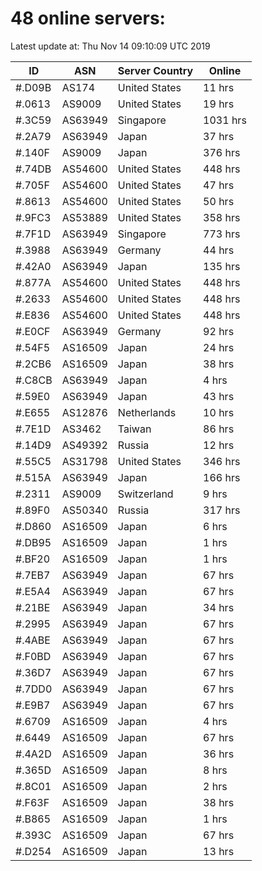 # 48 online servers:

Latest update at: Thu Nov 14 09:10:09 UTC 2019

| ID | ASN | Server Country | Online |
| -- | --- | -------------- | ------ |
| #.D09B | AS174 | United States | 11 hrs |
| #.0613 | AS9009 | United States | 19 hrs |
| #.3C59 | AS63949 | Singapore | 1031 hrs |
| #.2A79 | AS63949 | Japan | 37 hrs |
| #.140F | AS9009 | Japan | 376 hrs |
| #.74DB | AS54600 | United States | 448 hrs |
| #.705F | AS54600 | United States | 47 hrs |
| #.8613 | AS54600 | United States | 50 hrs |
| #.9FC3 | AS53889 | United States | 358 hrs |
| #.7F1D | AS63949 | Singapore | 773 hrs |
| #.3988 | AS63949 | Germany | 44 hrs |
| #.42A0 | AS63949 | Japan | 135 hrs |
| #.877A | AS54600 | United States | 448 hrs |
| #.2633 | AS54600 | United States | 448 hrs |
| #.E836 | AS54600 | United States | 448 hrs |
| #.E0CF | AS63949 | Germany | 92 hrs |
| #.54F5 | AS16509 | Japan | 24 hrs |
| #.2CB6 | AS16509 | Japan | 38 hrs |
| #.C8CB | AS63949 | Japan | 4 hrs |
| #.59E0 | AS63949 | Japan | 43 hrs |
| #.E655 | AS12876 | Netherlands | 10 hrs |
| #.7E1D | AS3462 | Taiwan | 86 hrs |
| #.14D9 | AS49392 | Russia | 12 hrs |
| #.55C5 | AS31798 | United States | 346 hrs |
| #.515A | AS63949 | Japan | 166 hrs |
| #.2311 | AS9009 | Switzerland | 9 hrs |
| #.89F0 | AS50340 | Russia | 317 hrs |
| #.D860 | AS16509 | Japan | 6 hrs |
| #.DB95 | AS16509 | Japan | 1 hrs |
| #.BF20 | AS16509 | Japan | 1 hrs |
| #.7EB7 | AS63949 | Japan | 67 hrs |
| #.E5A4 | AS63949 | Japan | 67 hrs |
| #.21BE | AS63949 | Japan | 34 hrs |
| #.2995 | AS63949 | Japan | 67 hrs |
| #.4ABE | AS63949 | Japan | 67 hrs |
| #.F0BD | AS63949 | Japan | 67 hrs |
| #.36D7 | AS63949 | Japan | 67 hrs |
| #.7DD0 | AS63949 | Japan | 67 hrs |
| #.E9B7 | AS63949 | Japan | 67 hrs |
| #.6709 | AS16509 | Japan | 4 hrs |
| #.6449 | AS16509 | Japan | 67 hrs |
| #.4A2D | AS16509 | Japan | 36 hrs |
| #.365D | AS16509 | Japan | 8 hrs |
| #.8C01 | AS16509 | Japan | 2 hrs |
| #.F63F | AS16509 | Japan | 38 hrs |
| #.B865 | AS16509 | Japan | 1 hrs |
| #.393C | AS16509 | Japan | 67 hrs |
| #.D254 | AS16509 | Japan | 13 hrs |

